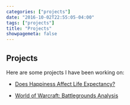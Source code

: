 ```yaml
---
categories: ["projects"]
date: "2016-10-02T22:55:05-04:00"
tags: ["projects"]
title: "Projects"
showpagemeta: false
---
```

## Projects 

Here are some projects I have been working on:

- [Does Happiness Affect Life Expectancy?](/Project1/)

- [World of Warcraft: Battlegrounds Analysis](/Project2/)